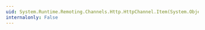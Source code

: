 ```yaml
---
uid: System.Runtime.Remoting.Channels.Http.HttpChannel.Item(System.Object)
internalonly: False
---
```

